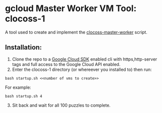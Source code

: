 # gcloud Master Worker VM Tool: clocoss-1

A tool used to create and implement the [clocoss-master-worker](https://github.com/portsoc/clocoss-master-worker/) script. 

## Installation:
1. Clone the repo to a [Google Cloud SDK](https://cloud.google.com/sdk/docs/) enabled cli with https,http-server tags and full access to the Google Cloud API enabled.
2. Enter the clocoss-1 directory (or whereever you installed to) then run:
```
bash startup.sh <<number of vms to create>>
```

For example:
```
bash startup.sh 4
```
3. Sit back and wait for all 100 puzzles to complete.
